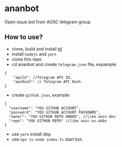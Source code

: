 # ananbot
Open issue bot from AOSC telegram group

## How to use?
- clone, build and install [td](https://github.com/tdlib/td)
- install `nodejs` and `yarn`
- clone this repo
- cd ananbot and create `telegram.json` file, expample:
```
{
    "apiId": //Telegram API ID,
    "apiHash": // Telegram API Hash
}
```
- create `github.json`, example:
```
{
  "username": "YOU GITHUB ACCOUNT",
  "password": "YOU GITHUB ACCOUNT PASSOWRD",
  "owner": "YOU GITHUB REPO OWNER", //like aosc-dev
  "repo": "YOU GITHUB REPO" //like aosc-os-abbs
}

```
- use `yarn` install dep
- use `npx ts-node index.ts` start bot.
